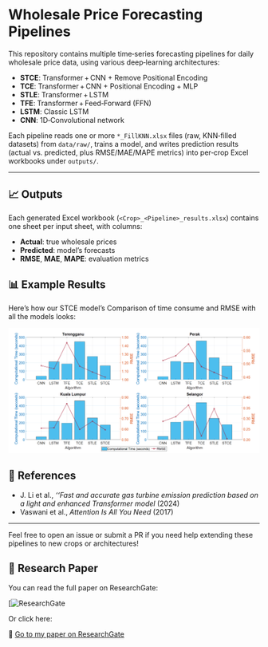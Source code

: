 # Wholesale Price Forecasting Pipelines

This repository contains multiple time‑series forecasting pipelines for daily wholesale price data, using various deep‑learning architectures:

- **STCE**: Transformer + CNN + Remove Positional Encoding 
- **TCE**: Transformer + CNN + Positional Encoding + MLP  
- **STLE**: Transformer + LSTM  
- **TFE**: Transformer + Feed‑Forward (FFN)  
- **LSTM**: Classic LSTM  
- **CNN**: 1D‑Convolutional network  

Each pipeline reads one or more `*_FillKNN.xlsx` files (raw, KNN‑filled datasets) from `data/raw/`, trains a model, and writes prediction results (actual vs. predicted, plus RMSE/MAE/MAPE metrics) into per‑crop Excel workbooks under `outputs/`.

---



## 📈 Outputs

Each generated Excel workbook (`<Crop>_<Pipeline>_results.xlsx`) contains one sheet per input sheet, with columns:

- **Actual**: true wholesale prices  
- **Predicted**: model’s forecasts  
- **RMSE**, **MAE**, **MAPE**: evaluation metrics  

## 📊 Example Results

Here’s how our STCE model’s Comparison of time consume and RMSE with all the models looks:

![Comparison of time consume and RMSE of all the models](images/result.png)

## 🔗 References
-  J. Li et al., *‘‘Fast and accurate gas turbine emission prediction based on a light and enhanced Transformer model* (2024)
- Vaswani et al., *Attention Is All You Need* (2017)  



---

Feel free to open an issue or submit a PR if you need help extending these pipelines to new crops or architectures!
## 📑 Research Paper

You can read the full paper on ResearchGate:

[![ResearchGate](https://www.researchgate.net/publication/391554667_Computationally_Efficient_Single_Layer_Transformer_Convolutional_Encoder_for_Accurate_Price_Prediction_of_Agriculture_Commodities)

Or click here:

🔗 [Go to my paper on ResearchGate](https://www.researchgate.net/publication/391554667_Computationally_Efficient_Single_Layer_Transformer_Convolutional_Encoder_for_Accurate_Price_Prediction_of_Agriculture_Commodities)
